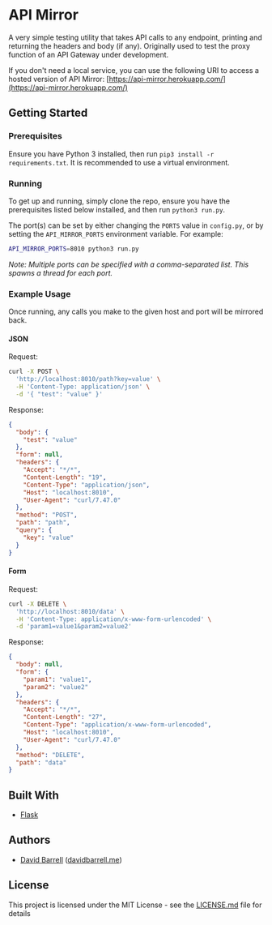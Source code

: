 # API Mirror

A very simple testing utility that takes API calls to any endpoint, printing and returning the headers and body (if any). Originally used to test the proxy function of an API Gateway under development.

If you don't need a local service, you can use the following URI to access a hosted version of API Mirror: [https://api-mirror.herokuapp.com/](https://api-mirror.herokuapp.com/)

## Getting Started

### Prerequisites

Ensure you have Python 3 installed, then run `pip3 install -r requirements.txt`. It is recommended to use a virtual environment.

### Running

To get up and running, simply clone the repo, ensure you have the prerequisites listed below installed, and then run `python3 run.py`.

The port(s) can be set by either changing the `PORTS` value in `config.py`, or by setting the `API_MIRROR_PORTS` environment variable. For example:
```bash
API_MIRROR_PORTS=8010 python3 run.py
```

*Note: Multiple ports can be specified with a comma-separated list. This spawns a thread for each port.*

### Example Usage

Once running, any calls you make to the given host and port will be mirrored back.

#### JSON

Request:
```bash
curl -X POST \
  'http://localhost:8010/path?key=value' \
  -H 'Content-Type: application/json' \
  -d '{ "test": "value" }'
```

Response:
```json
{
  "body": {
    "test": "value"
  },
  "form": null,
  "headers": {
    "Accept": "*/*",
    "Content-Length": "19",
    "Content-Type": "application/json",
    "Host": "localhost:8010",     
    "User-Agent": "curl/7.47.0"
  },
  "method": "POST",
  "path": "path",
  "query": {
    "key": "value"
  }
}
```

#### Form

Request:
```bash
curl -X DELETE \
  'http://localhost:8010/data' \
  -H 'Content-Type: application/x-www-form-urlencoded' \
  -d 'param1=value1&param2=value2'
```

Response:
```json
{
  "body": null,
  "form": {
    "param1": "value1",
    "param2": "value2"
  },
  "headers": {
    "Accept": "*/*",
    "Content-Length": "27",
    "Content-Type": "application/x-www-form-urlencoded",
    "Host": "localhost:8010",
    "User-Agent": "curl/7.47.0"
  },
  "method": "DELETE",
  "path": "data"
}
```

## Built With

* [Flask](http://flask.pocoo.org/)

## Authors

* [David Barrell](https://github.com/dabarrell) ([davidbarrell.me](https://www.davidbarrell.me/))

## License

This project is licensed under the MIT License - see the [LICENSE.md](LICENSE.md) file for details
